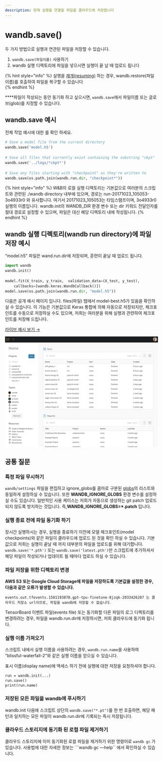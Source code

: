 ```yaml
---
description: 현재 실행을 연결할 파일을 클라우드에 저장합니다
---
```


# wandb.save\(\)

 두 가지 방법으로 실행과 연관된 파일을 저장할 수 있습니다.

1.  `wandb.save(파일이름)` 사용하기
2. wandb 실행 디렉토리에 파일을 넣으시면 실행이 끝 날 때 업로드 됩니다

{% hint style="info" %}
실행을 [재개\(resuming\)](https://docs.wandb.com/library/advanced/resuming) 하는 경우, wandb.restore\(파일이름\)를 호출하여 파일을 복구할 수 있습니다  
{% endhint %}

 ****파일이 작성되는 동안 동기화 하고 싶으시면, `wandb.save`에서 파일이름 또는 글로브\(glob\)를 지정할 수 있습니다.  


##  **wandb.save 예시**

전체 작업 예시에 대한 를 확인 하세요.

```python
# Save a model file from the current directory
wandb.save('model.h5')

# Save all files that currently exist containing the substring "ckpt"
wandb.save('../logs/*ckpt*')

# Save any files starting with "checkpoint" as they're written to
wandb.save(os.path.join(wandb.run.dir, "checkpoint*"))
```

{% hint style="info" %}
W&B의 로컬 실행 디렉토리는 기본값으로 여러분의 스크립트와 관련된 ./wandb directory 내부에 있으며, 경로는 run-20171023\_105053-3o4933r0 와 유사합니다. 여기서 20171023\_105053는 타임스탬프이며, 3o4933r0 실행의 이름입니다. wandb.init의 WANDB\_DIR 환경 변수 또는 dir 키워드 전달인자를 절대 경로로 설정할 수 있으며, 파일은 대신 해당 디렉토리 내에 작성됩니다.
{% endhint %}

## **wandb 실행 디렉토리\(wandb run directory\)에 파일 저장 예시**

“model.h5" 파일은 wand.run.dir에 저장되며, 훈련이 끝날 때 업로드 됩니다.

```python
import wandb
wandb.init()

model.fit(X_train, y_train,  validation_data=(X_test, y_test),
    callbacks=[wandb.keras.WandbCallback()])
model.save(os.path.join(wandb.run.dir, "model.h5"))
```

다음은 공개 예시 페이지 입니다. files\(파일\) 탭에서 model-best.h5가 있음을 확인하실 수 있습니다. 이 기능은 기본값으로 Keras 통합에 의해 자동으로 저장되지만, 체크포인트를 수동으로 저장하실 수도 있으며, 저희는 여러분을 위해 실행과 관련하여 체크포인트를 저장해 드립니다.

 [라이브 예시 보기 →](https://app.wandb.ai/wandb/neurips-demo/runs/206aacqo/files)​

![](../.gitbook/assets/image%20%2839%29%20%286%29%20%281%29%20%285%29.png)

## **공통 질문**

###  **특정 파일 무시하기**

 `wandb/settings` 파일을 편집하고 ignore\_globs를 콤마로 구분된 [globs](https://en.wikipedia.org/wiki/Glob_%28programming%29)의 리스트와 동일하게 설정하실 수 있습니다. 또한 **WANDB\_IGNORE\_GLOBS** 환경 변수를 설정하실 수도 있습니다. 일반적인 사용 케이스는 저희가 자동으로 생성하는 git patch 업로드 되지 않도록 방지하는 것입니다. 즉,**WANDB\_IGNORE\_GLOBS=\*.patch** 입니다.  


###  **실행 종료 전에 파일 동기화 하기**

 장시간 실행하시는 경우, 실행을 종료하기 이전에 모델 체크포인트\(model checkpoints\)와 같은 파일이 클라우드에 업로드 된 것을 확인 하실 수 있습니다. 기본값으로 저희는 실행이 끝날 때 까지 대부분의 파일을 업로드를 위해 대기합니다. `wandb.save('*.pth')` 또는 `wandb.save('latest.pth')`만 스크립트에 추가하셔서 해당 파일이 작성되거나 업데이트 될 때마다 업로드 하실 수 있습니다.

###  **파일 저장을 위한 디렉토리 변경**

**AWS S3 또는 Google Cloud Storage에 파일을 저장하도록 기본값을 설정한 경우, 다음과 같은 오류가 발생할 수 있습니다.**

`events.out.tfevents.1581193870.gpt-tpu-finetune-8jzqk-2033426287 는 클라우드 저장소 url이므로, 파일을 wandb에 저장할 수 없습니다`.

TensorBoard 이벤트 파일\(events file\) 또는 동기화할 다른 파일의 로그 디렉토리를 변경하려는 경우, 파일을 wandb.run.dir에 저장하시면, 저희 클라우드에 동기화 됩니다.

###  **실행 이름 가져오기**

스크립트 내에서 실행 이름을 사용하려는 경우, `wandb.run.name`을 사용하여 "blissful-waterfall-2"와 같은 실행 이름을 얻으실 수 있습니다.

표시 이름\(display name\)에 액세스 하기 전에 실행에 대한 저장을 요청하셔야 합니다.

```text
run = wandb.init(...)
run.save()
print(run.name)
```

###  **저장된 모든 파일을 wandb에 푸시하기**

wandb.init 다음에 스크립트 상단의 `wandb.save("*.pt")`를 한 번 호출하면, 해당 패턴과 일치하는 모든 파일이 wandb.run.dir에 기록되는 즉시 저장됩니다.

### **클라우드 스토리지에 동기화 된 로컬 파일 제거하기**

 클라우드 스토리지에 이미 동기화된 로컬 파일을 제거하기 위한 명령어로 `wandb gc` 가 있습니다. 사용법에 대한 자세한 정보는 ```wandb gc —help`` 에서 확인하실 수 있습니다.

